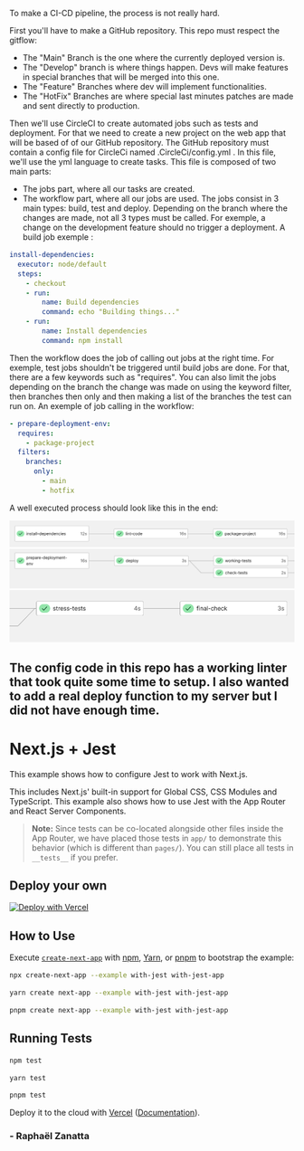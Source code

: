 To make a CI-CD pipeline, the process is not really hard.

First you'll have to make a GitHub repository. This repo must respect the gitflow:
- The "Main" Branch is the one where the currently deployed version is.
- The "Develop" branch is where things happen. Devs will make features in special branches that will be merged into this one.
- The "Feature" Branches where dev will implement functionalities.
- The "HotFix" Branches are where special last minutes patches are made and sent directly to production.

Then we'll use CircleCI to create automated jobs such as tests and deployment.
For that we need to create a new project on the web app that will be based of of our GitHub repository. The GitHub repository must contain a config file for CircleCi named
.CircleCi/config.yml . In this file, we'll use the yml language to create tasks. This file is composed of two main parts:
 - The jobs part, where all our tasks are created.
 - The workflow part, where all our jobs are used.
The jobs consist in 3 main types: build, test and deploy. Depending on the branch where the changes are made, not all 3 types must be called. For exemple, a change on the development feature should no trigger a deployment.
A build job exemple :
  ````yml
install-dependencies:
    executor: node/default
    steps:
      - checkout
      - run:
          name: Build dependencies
          command: echo "Building things..."
      - run:
          name: Install dependencies
          command: npm install
````

Then the workflow does the job of calling out jobs at the right time. For exemple, test jobs shouldn't be triggered until build jobs are done. For that, there are a few keywords such as "requires". You can also limit the jobs depending on the branch the change was made on using the keyword filter, then branches then only and then making a list of the branches the test can run on. An exemple of job calling in the workflow:

````yml
- prepare-deployment-env:
  requires:
    - package-project
  filters:
    branches:
      only:
        - main
        - hotfix
````

A well executed process should look like this in the end:

![Picture of jobs execution](images/BuildProcess1.png)
![Picture of jobs execution](images/BuildProcess2.png)
![Picture of jobs execution](images/BuildProcess3.png)


## The config code in this repo has a working linter that took quite some time to setup. I also wanted to add a real deploy function to my server but I did not have enough time.


# Next.js + Jest

This example shows how to configure Jest to work with Next.js.

This includes Next.js' built-in support for Global CSS, CSS Modules and TypeScript. This example also shows how to use Jest with the App Router and React Server Components.

> **Note:** Since tests can be co-located alongside other files inside the App Router, we have placed those tests in `app/` to demonstrate this behavior (which is different than `pages/`). You can still place all tests in `__tests__` if you prefer.

## Deploy your own

[![Deploy with Vercel](https://vercel.com/button)](https://vercel.com/new/clone?repository-url=https://github.com/vercel/next.js/tree/canary/examples/with-jest&project-name=with-jest&repository-name=with-jest)

## How to Use

Execute [`create-next-app`](https://github.com/vercel/next.js/tree/canary/packages/create-next-app) with [npm](https://docs.npmjs.com/cli/init), [Yarn](https://yarnpkg.com/lang/en/docs/cli/create/), or [pnpm](https://pnpm.io) to bootstrap the example:

```bash
npx create-next-app --example with-jest with-jest-app
```

```bash
yarn create next-app --example with-jest with-jest-app
```

```bash
pnpm create next-app --example with-jest with-jest-app
```

## Running Tests

```bash
npm test
```

```bash
yarn test
```

```bash
pnpm test
```

Deploy it to the cloud with [Vercel](https://vercel.com/new?utm_source=github&utm_medium=readme&utm_campaign=next-example) ([Documentation](https://nextjs.org/docs/deployment)).


### - Raphaël Zanatta
